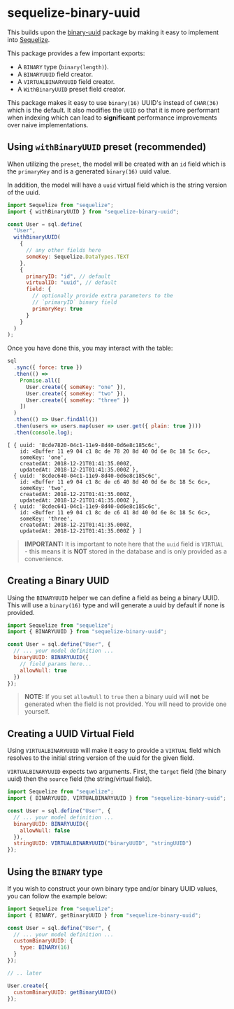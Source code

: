 # sequelize-binary-uuid

This builds upon the [binary-uuid](https://github.com/odo-network/binary-uuid) package by making it easy to implement into [Sequelize](https://www.github.com/sequelize/sequelize).

This package provides a few important exports:

- A `BINARY` type (`binary(length)`).
- A `BINARYUUID` field creator.
- A `VIRTUALBINARYUUID` field creator.
- A `WithBinaryUUID` preset field creator.

This package makes it easy to use `binary(16)` UUID's instead of `CHAR(36)` which is the default. It also modifies the `UUID` so that it is more performant when indexing which can lead to **significant** performance improvements over naive implementations.

## Using `withBinaryUUID` preset (recommended)

When utilizing the `preset`, the model will be created with an `id` field which is the `primaryKey` and is a generated `binary(16)` uuid value.

In addition, the model will have a `uuid` virtual field which is the string version of the uuid.

```javascript
import Sequelize from "sequelize";
import { withBinaryUUID } from "sequelize-binary-uuid";

const User = sql.define(
  "User",
  withBinaryUUID(
    {
      // any other fields here
      someKey: Sequelize.DataTypes.TEXT
    },
    {
      primaryID: "id", // default
      virtualID: "uuid", // default
      field: {
        // optionally provide extra parameters to the
        // `primaryID` binary field
        primaryKey: true
      }
    }
  )
);
```

Once you have done this, you may interact with the table:

```javascript
sql
  .sync({ force: true })
  .then(() =>
    Promise.all([
      User.create({ someKey: "one" }),
      User.create({ someKey: "two" }),
      User.create({ someKey: "three" })
    ])
  )
  .then(() => User.findAll())
  .then(users => users.map(user => user.get({ plain: true })))
  .then(console.log);
```

```
[ { uuid: '8cde7820-04c1-11e9-8d40-0d6e8c185c6c',
    id: <Buffer 11 e9 04 c1 8c de 78 20 8d 40 0d 6e 8c 18 5c 6c>,
    someKey: 'one',
    createdAt: 2018-12-21T01:41:35.000Z,
    updatedAt: 2018-12-21T01:41:35.000Z },
  { uuid: '8cdec640-04c1-11e9-8d40-0d6e8c185c6c',
    id: <Buffer 11 e9 04 c1 8c de c6 40 8d 40 0d 6e 8c 18 5c 6c>,
    someKey: 'two',
    createdAt: 2018-12-21T01:41:35.000Z,
    updatedAt: 2018-12-21T01:41:35.000Z },
  { uuid: '8cdec641-04c1-11e9-8d40-0d6e8c185c6c',
    id: <Buffer 11 e9 04 c1 8c de c6 41 8d 40 0d 6e 8c 18 5c 6c>,
    someKey: 'three',
    createdAt: 2018-12-21T01:41:35.000Z,
    updatedAt: 2018-12-21T01:41:35.000Z } ]
```

> **IMPORTANT:** It is important to note here that the `uuid` field is `VIRTUAL` - this means it is **NOT** stored in the database and is only provided as a convenience.

## Creating a Binary UUID

Using the `BINARYUUID` helper we can define a field as being a binary UUID. This will use a `binary(16)` type and will generate a uuid by default if none is provided.

```javascript
import Sequelize from "sequelize";
import { BINARYUUID } from "sequelize-binary-uuid";

const User = sql.define("User", {
  // ... your model definition ...
  binaryUUID: BINARYUUID({
    // field params here...
    allowNull: true
  })
});
```

> **NOTE:** If you set `allowNull` to `true` then a binary uuid will **not** be generated when the field is not provided. You will need to provide one yourself.

## Creating a UUID Virtual Field

Using `VIRTUALBINARYUUID` will make it easy to provide a `VIRTUAL` field which resolves to the initial string version of the uuid for the given field.

`VIRTUALBINARYUUID` expects two arguments. First, the `target` field (the binary uuid) then the `source` field (the string/virtual field).

```javascript
import Sequelize from "sequelize";
import { BINARYUUID, VIRTUALBINARYUUID } from "sequelize-binary-uuid";

const User = sql.define("User", {
  // ... your model definition ...
  binaryUUID: BINARYUUID({
    allowNull: false
  }),
  stringUUID: VIRTUALBINARYUUID("binaryUUID", "stringUUID")
});
```

## Using the `BINARY` type

If you wish to construct your own binary type and/or binary UUID values, you can follow the example below:

```javascript
import Sequelize from "sequelize";
import { BINARY, getBinaryUUID } from "sequelize-binary-uuid";

const User = sql.define("User", {
  // ... your model definition ...
  customBinaryUUID: {
    type: BINARY(16)
  }
});

// .. later

User.create({
  customBinaryUUID: getBinaryUUID()
});
```
